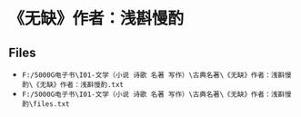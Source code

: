 # 《无缺》作者：浅斟慢酌

## Files

- `F:/5000G电子书\I01-文学（小说 诗歌 名著 写作）\古典名著\《无缺》作者：浅斟慢酌\《无缺》作者：浅斟慢酌.txt`
- `F:/5000G电子书\I01-文学（小说 诗歌 名著 写作）\古典名著\《无缺》作者：浅斟慢酌\files.txt`
